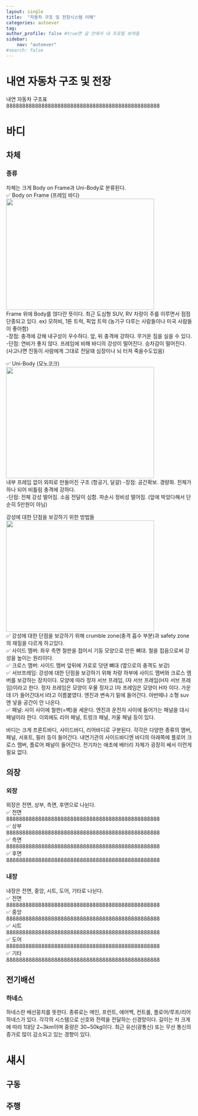```yaml
---
layout: single
title:  "자동차 구조 및 전장시스템 이해"
categories: autoever
tag:
author_profile: false #true면 글 안에서 내 프로필 보여줌
sidebar:
    nav: "autoever"
#search: false
---
```


# 내연 자동차 구조 및 전장
내연 자동차 구조표   
888888888888888888888888888888888888888888888888

# 바디
## 차체
### 종류

차체는 크게 Body on Frame과 Uni-Body로 분류된다.   
✅ Body on Frame (프레임 바디)   
<img src="https://github.com/user-attachments/assets/d85e2060-9625-4edd-966d-b0690f4fb5e9" width="400" height="300">   
Frame 위에 Body를 얹다란 뜻이다. 최근 도심형 SUV, RV 차량이 주를 이루면서 점점 단종되고 있다. ex) 모하비, 1톤 트럭, 픽업 트럭 (농기구 다루는 사람들이나 미국 사람들이 좋아함)   
-장점: 충격에 강해 내구성이 우수하다. 앞, 뒤 충격에 강하다. 무거운 짐을 실을 수 있다.   
-단점: 연비가 좋지 않다. 프레임에 비해 바디의 강성이 떨어진다. 승차감이 떨어진다. (사고나면 진동이 사람에게 그대로 전달돼 심장이나 뇌 터져 죽을수도있음)   
   
✅ Uni-Body (모노코크)   
<img src="https://github.com/user-attachments/assets/407f97a4-470b-4159-82c7-02889bfe095e" width="400" height="300">   
내부 프레임 없이 외피로 만들어진 구조 (항공기, 달걀) 
-장점: 공간확보. 경량화. 전체가 하나 되어 비틀림 충격에 강하다.   
-단점: 전체 강성 떨어짐. 소음 전달이 심함. 파손시 정비성 떨어짐. (앞에 박았다해서 단순히 5만원이 아님)   
   
강성에 대한 단점을 보강하기 위한 방법들   
<img src="https://github.com/user-attachments/assets/a2da0fed-89cd-4da5-b6ac-65427d4ab128" width="400" height="300">   
✅ 강성에 대한 단점을 보강하기 위해 crumble zone(충격 흡수 부분)과 safety zone의 재질을 다르게 하고있다.   
✅ 사이드 맴버: 좌우 측면 철판을 접어서 기둥 모양으로 만든 뼈대. 철을 접음으로써 강성을 높이는 원리이다.   
✅ 크로스 맴버: 사이드 멤버 앞뒤에 가로로 덧댄 뼈대 (옆으로의 충격도 보강)   
✅ 서브프레임: 강성에 대한 단점을 보강하기 위해 차량 하부에 사이드 맴버와 크로스 맴버를 보강하는 장치이다. 모양에 따라 정자 서브 프레임, I자 서브 프레임(H자 서브 프레임)이라고 한다. 정자 프레임은 모양이 
우물 정자고 I자 프레임은 모양이 H자 이다. 가운데 I가 들어간대서 I라고 이름붙였다. 엔진과 변속기 밑에 들어간다. 아반떼나 소형 suv엔 넣을 공간이 안 나온다.   
✅ 패널: 사이 사이에 철판(=벽)을 세운다. 엔진과 운전자 사이에 들어가는 패널을 대시패널이라 한다. 이외에도 리어 패널, 트렁크 패널, 카울 패널 등이 있다.   
   
바디는 크게 프론트바디, 사이드바디, 리어바디로 구분된다. 각각은 다양한 종류의 맴버, 패널, 서포트, 필러 등이 들어간다. 
내연기관의 사이드바디엔 바디의 아래쪽에 플로어 크로스 맴버, 플로어 패널이 들어간다. 전기차는 애초에 배터리 자체가 굉장히 쎄서 이런게 필요 없다.   

## 의장
### 외장
외장은 전면, 상부, 측면, 후면으로 나뉜다.   
✅ 전면   
888888888888888888888888888888888888888888888888   
✅ 상부   
888888888888888888888888888888888888888888888888   
✅ 측면   
888888888888888888888888888888888888888888888888   
✅ 후면   
888888888888888888888888888888888888888888888888   

### 내장
내장은 전면, 중앙, 시트, 도어, 기타로 나뉜다.   
✅ 전면   
888888888888888888888888888888888888888888888888   
✅ 중앙   
888888888888888888888888888888888888888888888888   
✅ 시트   
888888888888888888888888888888888888888888888888   
✅ 도어   
888888888888888888888888888888888888888888888888   
✅ 기타   
888888888888888888888888888888888888888888888888   

## 전기배선
### 하네스
하네스란 배선뭉치를 뜻한다. 종류로는 메인, 프런트, 에어백, 컨트롤, 플로어/루프/리어 하네스가 있다. 각각의 시스템으로 신호와 전력을 전달하는 신경망이다. 
길이는 차 크게에 따라 1대당 2~3km이며 중량은 30~50kg이다. 최근 유선(광통신) 또는 무선 통신의 증가로 많이 감소되고 있는 경향이 있다. 
# 섀시
## 구동
### 
## 주행
